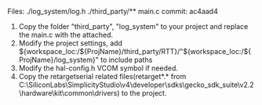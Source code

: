 Files: ./log_system/log.h
	   ./third_party/**
	   main.c
commit: ac4aad4

1. Copy the folder "third_party", "log_system" to your project and replace the main.c with the attached.
2. Modify the project settings, add ${workspace_loc:/${ProjName}/third_party/RTT}/"${workspace_loc:/${ProjName}/log_system}" to include paths
3. Modify the hal-config.h VCOM symbol if needed.
4. Copy the retargetserial related files(retarget*.* from C:\SiliconLabs\SimplicityStudio\v4\developer\sdks\gecko_sdk_suite\v2.2\hardware\kit\common\drivers) to the project.
